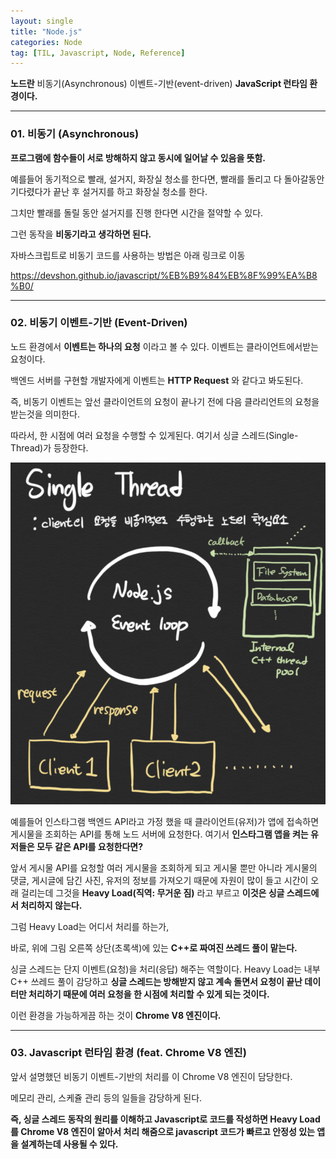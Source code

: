 ```yaml
---
layout: single
title: "Node.js"
categories: Node
tag: [TIL, Javascript, Node, Reference]
---
```


**노드란** 비동기(Asynchronous) 이벤트-기반(event-driven) **JavaScript 런타임 환경이다.**

---

### 01. 비동기 (Asynchronous)

**프로그램에 함수들이 서로 방해하지 않고 동시에 일어날 수 있음을 뜻함.**

예를들어 동기적으로 빨래, 설거지, 화장실 청소를 한다면, 빨래를 돌리고 다 돌아갈동안 기다렸다가 끝난 후 설거지를 하고 화장실 청소를 한다.

그치만 빨래를 돌릴 동안 설거지를 진행 한다면 시간을 절약할 수 있다.

그런 동작을 **비동기라고 생각하면 된다.**

자바스크립트로 비동기 코드를 사용하는 방법은 아래 링크로 이동

https://devshon.github.io/javascript/%EB%B9%84%EB%8F%99%EA%B8%B0/

---

### 02. 비동기 이벤트-기반 (Event-Driven)

노드 환경에서 **이벤트는 하나의 요청** 이라고 볼 수 있다. 이벤트는 클라이언트에서받는 요청이다.

백엔드 서버를 구현할 개발자에게 이벤트는 **HTTP Request** 와 같다고 봐도된다.

즉, 비동기 이벤트는 앞선 클라이언트의 요청이 끝나기 전에 다음 클라리언트의 요청을 받는것을 의미한다.

따라서, 한 시점에 여러 요청을 수행할 수 있게된다. 여기서 싱글 스레드(Single-Thread)가 등장한다.

![screencapture-7246250](/images/screencapture-7246250.png)

예를들어 인스타그램 백엔드 API라고 가정 했을 때 클라이언트(유저)가 앱에 접속하면 게시물을 조회하는 API를 통해 노드 서버에 요청한다. 여기서 **인스타그램 앱을 켜는 유저들은 모두 같은 API를 요청한다면?**

앞서 게시물 API를 요청할 여러 게시물을 조회하게 되고 게시물 뿐만 아니라 게시물의 댓글, 게시글에 담긴 사진, 유저의 정보를 가져오기 때문에 자원이 많이 들고 시간이 오래 걸리는데 그것을 **Heavy Load(직역: 무거운 짐)** 라고 부르고 **이것은 싱글 스레드에서 처리하지 않는다.**

그럼 Heavy Load는 어디서 처리를 하는가,

바로, 위에 그림 오른쪽 상단(초록색)에 있는 **C++로 짜여진 쓰레드 풀이 맡는다.**

싱글 스레드는 단지 이벤트(요청)을 처리(응답) 해주는 역할이다. Heavy Load는 내부 C++ 쓰레드 풀이 감당하고 **싱글 스레드는 방해받지 않고 계속 돌면서 요청이 끝난 데이터만 처리하기 때문에 여러 요청을 한 시점에 처리할 수 있게 되는 것이다.**

이런 환경을 가능하게끔 하는 것이 **Chrome V8 엔진이다.**

---

### 03. Javascript 런타임 환경 (feat. Chrome V8 엔진)

앞서 설명했던 비동기 이벤트-기반의 처리를 이 Chrome V8 엔진이 담당한다.

메모리 관리, 스케쥴 관리 등의 일들을 감당하게 된다.

**즉, 싱글 스레드 동작의 원리를 이해하고 Javascript로 코드를 작성하면 Heavy Load를 Chrome V8 엔진이 알아서 처리 해줌으로 javascript 코드가 빠르고 안정성 있는 앱을 설계하는데 사용될 수 있다.**
